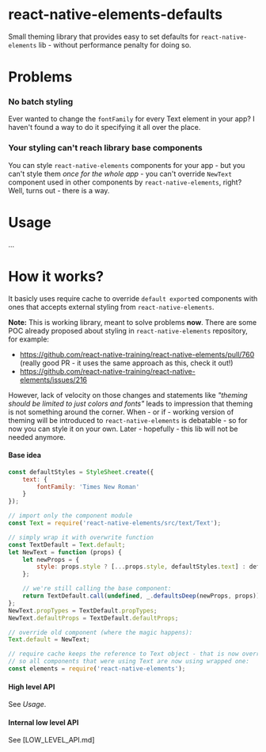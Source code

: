 react-native-elements-defaults
==============================

Small theming library that provides easy to set defaults for `react-native-elements` lib - without performance penalty for doing so.

# Problems

### No batch styling

Ever wanted to change the `fontFamily` for every Text element in your app? I haven't found a way to do it specifying it all over the place.

### Your styling can't reach library base components

You can style `react-native-elements` components for your app - but you can't style them *once for the whole app* - you can't override `NewText` component used in other components by `react-native-elements`, right? Well, turns out - there is a way.

# Usage

...

# How it works?

It basicly uses require cache to override `default export`ed components with ones that accepts external styling from `react-native-elements`.

**Note:** This is working library, meant to solve problems **now**. There are some POC already proposed about styling in `react-native-elements` repository, for example:

* https://github.com/react-native-training/react-native-elements/pull/760 (really good PR - it uses the same approach as this, check it out!)
* https://github.com/react-native-training/react-native-elements/issues/216

However, lack of velocity on those changes and statements like *"theming should be limited to just colors and fonts"* leads to impression that theming is not something around the corner.
When - or if - working version of theming will be introduced to `react-native-elements` is debatable - so for now you can style it on your own. Later - hopefully - this lib will not be needed anymore.

#### Base idea

```javascript
const defaultStyles = StyleSheet.create({
    text: {
        fontFamily: 'Times New Roman'
    }
});

// import only the component module
const Text = require('react-native-elements/src/text/Text');

// simply wrap it with overwrite function
const TextDefault = Text.default;
let NewText = function (props) {
    let newProps = {
        style: props.style ? [...props.style, defaultStyles.text] : defaultStyles.text,
    };

    // we're still calling the base component:
    return TextDefault.call(undefined, _.defaultsDeep(newProps, props));
};
NewText.propTypes = TextDefault.propTypes;
NewText.defaultProps = TextDefault.defaultProps;

// override old component (where the magic happens):
Text.default = NewText;

// require cache keeps the reference to Text object - that is now overriden,
// so all components that were using Text are now using wrapped one:
const elements = require('react-native-elements');
```

#### High level API

See _Usage_.

#### Internal low level API

See [LOW_LEVEL_API.md]
